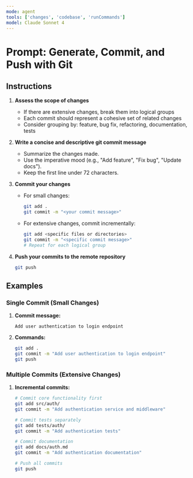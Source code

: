 ```yaml
---
mode: agent
tools: ['changes', 'codebase', 'runCommands']
model: Claude Sonnet 4
---
```

# Prompt: Generate, Commit, and Push with Git

## Instructions

1. **Assess the scope of changes**
    - If there are extensive changes, break them into logical groups
    - Each commit should represent a cohesive set of related changes
    - Consider grouping by: feature, bug fix, refactoring, documentation, tests

2. **Write a concise and descriptive git commit message**
    - Summarize the changes made.
    - Use the imperative mood (e.g., "Add feature", "Fix bug", "Update docs").
    - Keep the first line under 72 characters.

3. **Commit your changes**
    - For small changes:
      ```sh
      git add .
      git commit -m "<your commit message>"
      ```
    - For extensive changes, commit incrementally:
      ```sh
      git add <specific files or directories>
      git commit -m "<specific commit message>"
      # Repeat for each logical group
      ```

4. **Push your commits to the remote repository**
    ```sh
    git push
    ```

## Examples

### Single Commit (Small Changes)
1. **Commit message:**
    ```
    Add user authentication to login endpoint
    ```

2. **Commands:**
    ```sh
    git add .
    git commit -m "Add user authentication to login endpoint"
    git push
    ```

### Multiple Commits (Extensive Changes)
1. **Incremental commits:**
    ```sh
    # Commit core functionality first
    git add src/auth/
    git commit -m "Add authentication service and middleware"

    # Commit tests separately
    git add tests/auth/
    git commit -m "Add authentication tests"

    # Commit documentation
    git add docs/auth.md
    git commit -m "Add authentication documentation"

    # Push all commits
    git push
    ```
